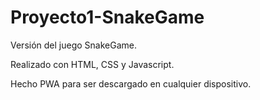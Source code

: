 # Proyecto1-SnakeGame

Versión del juego SnakeGame.

Realizado con HTML, CSS y Javascript.

Hecho PWA para ser descargado en cualquier dispositivo.
